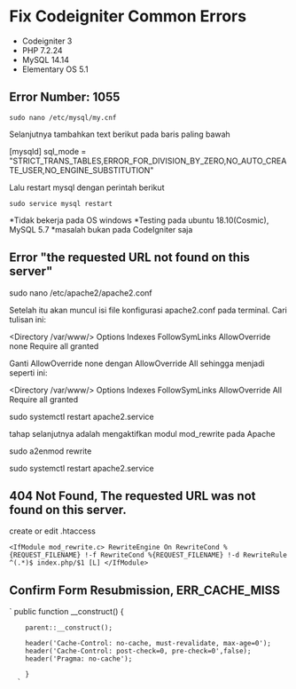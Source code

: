 # Fix Codeigniter Common Errors

- Codeigniter 3
- PHP 7.2.24
- MySQL 14.14
- Elementary OS 5.1

## Error Number: 1055

`sudo nano /etc/mysql/my.cnf`

Selanjutnya tambahkan text berikut pada baris paling bawah

[mysqld] 
sql_mode = "STRICT_TRANS_TABLES,ERROR_FOR_DIVISION_BY_ZERO,NO_AUTO_CREATE_USER,NO_ENGINE_SUBSTITUTION"

Lalu restart mysql dengan perintah berikut

`sudo service mysql restart`

*Tidak bekerja pada OS windows
*Testing pada ubuntu 18.10(Cosmic), MySQL 5.7
*masalah bukan pada CodeIgniter saja

## Error "the requested URL not found on this server"

sudo nano /etc/apache2/apache2.conf

Setelah itu akan muncul isi file konfigurasi apache2.conf pada terminal. Cari tulisan ini:

<Directory /var/www/>
   Options Indexes FollowSymLinks
   AllowOverride none
   Require all granted
</Directory>

Ganti AllowOverride none dengan AllowOverride All sehingga menjadi seperti ini:

<Directory /var/www/>
   Options Indexes FollowSymLinks
   AllowOverride All
   Require all granted
</Directory>

sudo systemctl restart apache2.service

tahap selanjutnya adalah mengaktifkan modul mod_rewrite pada Apache

sudo a2enmod rewrite

sudo systemctl restart apache2.service


## 404 Not Found, The requested URL was not found on this server.

create or edit .htaccess

`<IfModule mod_rewrite.c>
RewriteEngine On
RewriteCond %{REQUEST_FILENAME} !-f
RewriteCond %{REQUEST_FILENAME} !-d
RewriteRule ^(.*)$ index.php/$1 [L]
</IfModule>`

## Confirm Form Resubmission, ERR_CACHE_MISS

`
public function __construct() {

		parent::__construct();
		
		header('Cache-Control: no-cache, must-revalidate, max-age=0');
		header('Cache-Control: post-check=0, pre-check=0',false);
		header('Pragma: no-cache');
		   
		}
      `
